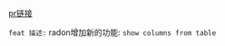 [pr链接](https://github.com/radondb/radon/pull/55)

`feat 描述:`
radon增加新的功能: `show columns from table`
